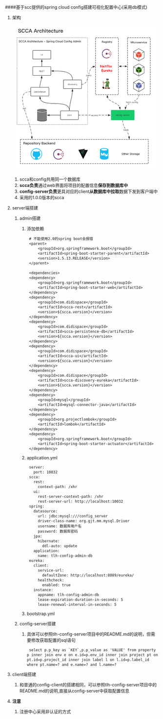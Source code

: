 ####基于scc提供的spring cloud config搭建可视化配置中心(采用db模式)
1. 架构

	![](pic/scca-arch.png)
	1. scca和config共用同一个数据库
	2. **scca负责**通过web界面将项目的配置信息**保存到数据库中**
	3. **config-server负责**更具对应的client**从数据库中拉取**数据下发到客户端中
	4. 采用的1.0.0版本的scca
2. server端搭建
	1. admin搭建
		1. 添加依赖

				# 不能使用2.0的spring boot会报错
				<parent>
			        <groupId>org.springframework.boot</groupId>
			        <artifactId>spring-boot-starter-parent</artifactId>
			        <version>1.5.13.RELEASE</version>
			    </parent>

				<dependencies>
		        <dependency>
		            <groupId>org.springframework.boot</groupId>
		            <artifactId>spring-boot-starter-web</artifactId>
		        </dependency>
		        <dependency>
		            <groupId>com.didispace</groupId>
		            <artifactId>scca-rest</artifactId>
		            <version>${scca.version}</version>
		        </dependency>
		        <dependency>
		            <groupId>com.didispace</groupId>
		            <artifactId>scca-persistence-db</artifactId>
		            <version>${scca.version}</version>
		        </dependency>
		        <dependency>
		            <groupId>com.didispace</groupId>
		            <artifactId>scca-ui</artifactId>
		            <version>${scca.version}</version>
		        </dependency>
		        <dependency>
		            <groupId>com.didispace</groupId>
		            <artifactId>scca-discovery-eureka</artifactId>
		            <version>${scca.version}</version>
		        </dependency>
		        <dependency>
		            <groupId>mysql</groupId>
		            <artifactId>mysql-connector-java</artifactId>
		        </dependency>
		        <dependency>
		            <groupId>org.projectlombok</groupId>
		            <artifactId>lombok</artifactId>
		        </dependency>
		        <dependency>
		            <groupId>org.springframework.boot</groupId>
		            <artifactId>spring-boot-starter-actuator</artifactId>
		        </dependency>
		    </dependencies>
		2. application.yml
		
				server:
				  port: 10032
				scca:
				  rest:
				    context-path: /xhr
				  ui:
				    rest-server-context-path: /xhr
				    rest-server-url: http://localhost:10032
				spring:
				  datasource:
				    url: jdbc:mysql:///config_server
				    driver-class-name: org.gjt.mm.mysql.Driver
				    username: 数据库用户名
				    password: 数据库密码
				  jpa:
				    hibernate:
				      ddl-auto: update
				  application:
				    name: tlh-config-admin-db
				eureka:
				  client:
				    service-url:
				      defaultZone: http://localhost:8089/eureka/
				    healthcheck:
				      enabled: true
				  instance:
				    appname: tlh-config-admin-db
				    lease-expiration-duration-in-seconds: 5
				    lease-renewal-interval-in-seconds: 5
		3. bootstrap.yml 
		
	2. config-server搭建 
		1. 具体可以参照tlh-config-server项目中的README.md的说明，但需要修改获取配置的sql语句
		
				select p.p_key as `KEY`,p.p_value as 'VALUE' from property p inner join env e on e.id=p.env_id inner join project pt on pt.id=p.project_id inner join label l on l.id=p.label_id where pt.name=? and e.name=? and l.name=? 
3. client端搭建
	1. 和普通的config-client的搭建相同，可以参照tlh-config-server项目中的README.md的说明,直接从config-server中获取配置信息
4. **注意**
	1. 注册中心采用非认证的方式	 
